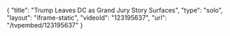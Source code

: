 {
    "title": "Trump Leaves DC as Grand Jury Story Surfaces",
    "type": "solo",
    "layout": "iframe-static",
    "videoId": "123195637",
    "url": "\/tvpembed\/123195637"
}
